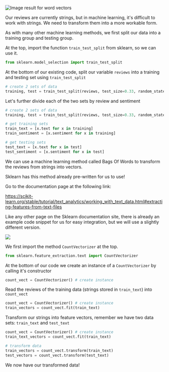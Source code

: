 <!--title={Prepping the data}-->

![Image result for word vectors](https://encrypted-tbn0.gstatic.com/images?q=tbn:ANd9GcTSBaPOsstO3wh9thKpvtEmi5jXj_HvutYWKabkXc1ecb3AZ89EVw&s)

Our reviews are currently strings, but in machine learning, it's difficult to work with strings. We need to transform them into a more workable form.

As with many other machine learning methods, we first split our data into a training group and testing group.

At the top, import the function `train_test_split` from sklearn, so we can use it.

```python
from sklearn.model_selection import train_test_split
```

At the bottom of our existing code, split our variable `reviews` into a training and testing set using `train_test_split`

```python
# create 2 sets of data
training, test = train_test_split(reviews, test_size=0.33, random_state=42)
```

Let's further divide each of the two sets by review and sentiment

```python
# create 2 sets of data
training, test = train_test_split(reviews, test_size=0.33, random_state=42)

# get training sets
train_text = [x.text for x in training]
train_sentiment = [x.sentiment for x in training]

# get testing sets
test_text = [x.text for x in test]
test_sentiment = [x.sentiment for x in test]
```



We can use a machine learning method called Bags Of Words to transform the reviews from strings into vectors.

Sklearn has this method already pre-written for us to use!

Go to the documentation page at the following link:

https://scikit-learn.org/stable/tutorial/text_analytics/working_with_text_data.html#extracting-features-from-text-files

Like any other page on the Sklearn documentation site, there is already an example code snippet for us for easy integration, but we will use a slightly different version.

![](C:\Users\orang\Desktop\home\bitlab\machine_learning\CountVectorizer.png)



We first import the method `CountVectorizer` at the top.

```python
from sklearn.feature_extraction.text import CountVectorizer
```

At the bottom of our code we create an instance of a `CountVectorizer` by calling it's constructor

```python
count_vect = CountVectorizer() # create instance
```

Read the reviews of the training data (strings stored in `train_text`) into `count_vect`

```python
count_vect = CountVectorizer() # create instance
train_vectors = count_vect.fit(train_text)
```

Transform our strings into feature vectors, remember we have two data sets: `train_text` and `test_text`

```python
count_vect = CountVectorizer() # create instance
train_text_vectors = count_vect.fit(train_text)

# transform data
train_vectors = count_vect.transform(train_text)
test_vectors = count_vect.transform(test_text)
```

We now have our transformed data!

